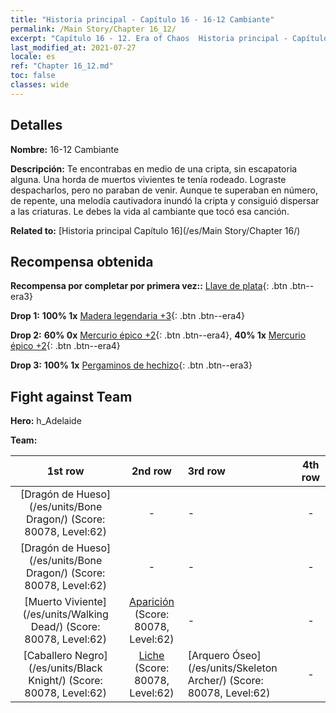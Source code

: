 ```yaml
---
title: "Historia principal - Capítulo 16 - 16-12 Cambiante"
permalink: /Main Story/Chapter 16_12/
excerpt: "Capítulo 16 - 12. Era of Chaos  Historia principal - Capítulo 16_12. 16-12 Cambiante"
last_modified_at: 2021-07-27
locale: es
ref: "Chapter 16_12.md"
toc: false
classes: wide
---
```


## Detalles

 **Nombre:** 16-12 Cambiante

 **Descripción:** Te encontrabas en medio de una cripta, sin escapatoria alguna. Una horda de muertos vivientes te tenía rodeado. Lograste despacharlos, pero no paraban de venir. Aunque te superaban en número, de repente, una melodía cautivadora inundó la cripta y consiguió dispersar a las criaturas. Le debes la vida al cambiante que tocó esa canción.

 **Related to:** [Historia principal Capítulo 16](/es/Main Story/Chapter 16/)

## Recompensa obtenida

 **Recompensa por completar por primera vez::** [Llave de plata](/ItemsES/con_693/){: .btn .btn--era3}

 **Drop 1:** **100% 1x** [Madera legendaria +3](/ItemsES/mat_55/){: .btn .btn--era4}

 **Drop 2:** **60% 0x** [Mercurio épico +2](/ItemsES/mat_49/){: .btn .btn--era4}, **40% 1x** [Mercurio épico +2](/ItemsES/mat_49/){: .btn .btn--era4}

 **Drop 3:** **100% 1x** [Pergaminos de hechizo](/ItemsES/con_694/){: .btn .btn--era3}


## Fight against Team
 **Hero:** h_Adelaide

 **Team:**


  | 1st row | 2nd row | 3rd row | 4th row |
  |:----:|:----:|:----|:----:|
  | [Dragón de Hueso](/es/units/Bone Dragon/) (Score: 80078, Level:62)  | - | - | - |
  | [Dragón de Hueso](/es/units/Bone Dragon/) (Score: 80078, Level:62)  | - | - | - |
  | [Muerto Viviente](/es/units/Walking Dead/) (Score: 80078, Level:62)  | [Aparición](/es/units/Wight/) (Score: 80078, Level:62)  | - | - |
  | [Caballero Negro](/es/units/Black Knight/) (Score: 80078, Level:62)  | [Liche](/es/units/Lich/) (Score: 80078, Level:62)  | [Arquero Óseo](/es/units/Skeleton Archer/) (Score: 80078, Level:62)  | - |


